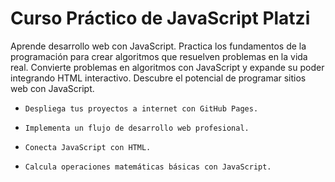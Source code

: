 # Curso Práctico de JavaScript Platzi
Aprende desarrollo web con JavaScript. Practica los fundamentos de la programación para crear algoritmos que resuelven problemas en la vida real. Convierte problemas en algoritmos con JavaScript y expande su poder integrando HTML interactivo. Descubre el potencial de programar sitios web con JavaScript.
-     Despliega tus proyectos a internet con GitHub Pages.
-     Implementa un flujo de desarrollo web profesional.
-     Conecta JavaScript con HTML.
-     Calcula operaciones matemáticas básicas con JavaScript.
